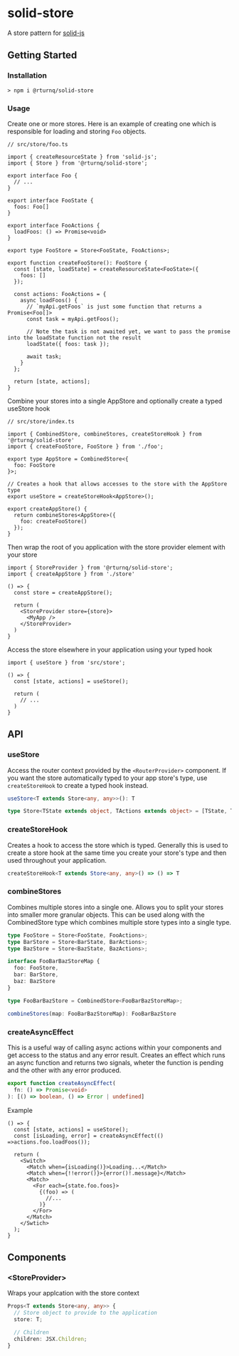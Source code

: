 # solid-store

A store pattern for [solid-js](https://github.com/ryansolid/solid)

## Getting Started

### Installation

```
> npm i @rturnq/solid-store
```

### Usage

Create one or more stores. Here is an example of creating one which is responsible for loading and storing `Foo` objects.

```tsx
// src/store/foo.ts

import { createResourceState } from 'solid-js';
import { Store } from '@rturnq/solid-store';

export interface Foo {
  // ...
}

export interface FooState {
  foos: Foo[]
}

export interface FooActions {
  loadFoos: () => Promise<void>
}

export type FooStore = Store<FooState, FooActions>;

export function createFooStore(): FooStore {
  const [state, loadState] = createResourceState<FooState>({
    foos: []
  });
  
  const actions: FooActions = {
    async loadFoos() {
      // `myApi.getFoos` is just some function that returns a Promise<Foo[]>
      const task = myApi.getFoos();

      // Note the task is not awaited yet, we want to pass the promise into the loadState function not the result
      loadState({ foos: task });

      await task;
    } 
  };

  return [state, actions];
}
```

Combine your stores into a single AppStore and optionally create a typed useStore hook

```tsx
// src/store/index.ts

import { CombinedStore, combineStores, createStoreHook } from '@rturnq/solid-store'
import { createFooStore, FooStore } from './foo';

export type AppStore = CombinedStore<{
  foo: FooStore
}>;

// Creates a hook that allows accesses to the store with the AppStore type 
export useStore = createStoreHook<AppStore>();

export createAppStore() {
  return combineStores<AppStore>({
    foo: createFooStore()
  });
}
```

Then wrap the root of you application with the store provider element with your store

```tsx
import { StoreProvider } from '@rturnq/solid-store';
import { createAppStore } from './store'

() => {
  const store = createAppStore();

  return (
    <StoreProvider store={store}>
      <MyApp />
    </StoreProvider>
  )
}
```

Access the store elsewhere in your application using your typed hook

```tsx
import { useStore } from 'src/store';

() => {
  const [state, actions] = useStore();

  return (
    // ...
  )
}
```


## API

### useStore
Access the router context provided by the `<RouterProvider>` component. If you want the store automatically typed to your app store's type, use `createStoreHook` to create a typed hook instead.

```typescript
useStore<T extends Store<any, any>>(): T

type Store<TState extends object, TActions extends object> = [TState, TActions]
```

### createStoreHook
Creates a hook to access the store which is typed. Generally this is used to create a store hook at the same time you create your store's type and then used throughout your application.

```typescript
createStoreHook<T extends Store<any, any>() => () => T
```

### combineStores
Combines multiple stores into a single one. Allows you to split your stores into smaller more granular objects. This can be used along with the CombinedStore type which combines multiple store types into a single type.

```typescript
type FooStore = Store<FooState, FooActions>;
type BarStore = Store<BarState, BarActions>;
type BazStore = Store<BazState, BazActions>;

interface FooBarBazStoreMap {
  foo: FooStore,
  bar: BarStore,
  baz: BazStore
}

type FooBarBazStore = CombinedStore<FooBarBazStoreMap>;

combineStores(map: FooBarBazStoreMap): FooBarBazStore
```

### createAsyncEffect
This is a useful way of calling async actions within your components and get access to the status and any error result. Creates an effect which runs an async function and returns two signals, wheter the function is pending and the other with any error produced.

```typescript
export function createAsyncEffect(
  fn: () => Promise<void>
): [() => boolean, () => Error | undefined]
```

Example

```tsx
() => {
  const [state, actions] = useStore();
  const [isLoading, error] = createAsyncEffect(() =>actions.foo.loadFoos());

  return (
    <Switch>
      <Match when={isLoading()}>Loading...</Match>
      <Match when={!!error()}>{error()!.message}</Match>
      <Match>
        <For each={state.foo.foos}>
          {(foo) => (
            //...
          )}
        </For>
      </Match>
    </Swtich>
  );
}

```

## Components

### \<StoreProvider>
Wraps your applcation with the store context

```typescript
Props<T extends Store<any, any>> {
  // Store object to provide to the application
  store: T;

  // Children
  children: JSX.Children;
}
```
